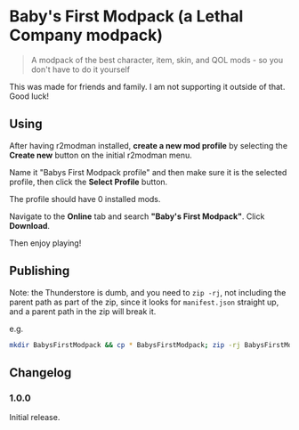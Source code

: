 # Baby's First Modpack (a Lethal Company modpack)

> A modpack of the best character, item, skin, and QOL mods - so you don't have
> to do it yourself

This was made for friends and family. I am not supporting it outside of that.
Good luck!

## Using

After having r2modman installed, **create a new mod profile** by selecting the
**Create new** button on the initial r2modman menu.

Name it "Babys First Modpack profile" and then make sure it is the selected
profile, then click the **Select Profile** button.

The profile should have 0 installed mods.

Navigate to the **Online** tab and search **"Baby's First Modpack"**. Click
**Download**.

Then enjoy playing!

## Publishing

Note: the Thunderstore is dumb, and you need to `zip -rj`, not including the
parent path as part of the zip, since it looks for `manifest.json` straight up,
and a parent path in the zip will break it.

e.g.

```bash
mkdir BabysFirstModpack && cp * BabysFirstModpack; zip -rj BabysFirstModpack.zip BabysFirstModpack
```

## Changelog

### 1.0.0

Initial release.
